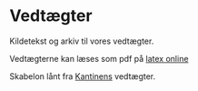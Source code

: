 
# Vedtægter
Kildetekst og arkiv til vores vedtægter.

Vedtægterne kan læses som pdf på [latex online][pdfLink]


Skabelon lånt fra [Kantinens](https://github.com/kantinen/vedtaegter) vedtægter.


[pdfLink]: https://latexonline.cc/compile?git=https%3A%2F%2Fgithub.com%2FRusKursusGruppen%2Fvedtaegter&target=vedtaegter.tex&command=lualatex
